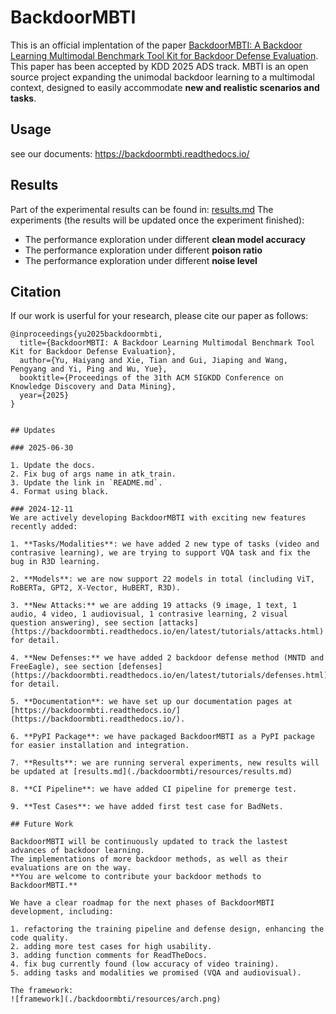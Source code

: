 # BackdoorMBTI

This is an official implentation of the paper [BackdoorMBTI: A Backdoor Learning Multimodal Benchmark Tool Kit for Backdoor Defense Evaluation](https://arxiv.org/pdf/2411.11006). This paper has been accepted by KDD 2025 ADS track. MBTI is an open source project expanding the unimodal backdoor learning to a multimodal context, designed to easily accommodate **new and realistic scenarios and tasks**.

## Usage

see our documents: https://backdoormbti.readthedocs.io/

## Results
Part of the experimental results can be found in: [results.md](./backdoormbti/resources/results.md)
The experiments (the results will be updated once the experiment finished):
   - The performance exploration under different **clean model accuracy**
   - The performance exploration under different **poison ratio**
   - The performance exploration under different **noise level**

## Citation
If our work is userful for your research, please cite our paper as follows:
```
@inproceedings{yu2025backdoormbti,
  title={BackdoorMBTI: A Backdoor Learning Multimodal Benchmark Tool Kit for Backdoor Defense Evaluation},
  author={Yu, Haiyang and Xie, Tian and Gui, Jiaping and Wang, Pengyang and Yi, Ping and Wu, Yue},
  booktitle={Proceedings of the 31th ACM SIGKDD Conference on Knowledge Discovery and Data Mining},
  year={2025}
}


## Updates 

### 2025-06-30

1. Update the docs.
2. Fix bug of args name in atk_train.
3. Update the link in `README.md`.
4. Format using black.

### 2024-12-11
We are actively developing BackdoorMBTI with exciting new features recently added:

1. **Tasks/Modalities**: we have added 2 new type of tasks (video and contrasive learning), we are trying to support VQA task and fix the bug in R3D learning.

2. **Models**: we are now support 22 models in total (including ViT, RoBERTa, GPT2, X-Vector, HuBERT, R3D).

3. **New Attacks:** we are adding 19 attacks (9 image, 1 text, 1 audio, 4 video, 1 audiovisual, 1 contrasive learning, 2 visual question answering), see section [attacks](https://backdoormbti.readthedocs.io/en/latest/tutorials/attacks.html) for detail.

4. **New Defenses:** we have added 2 backdoor defense method (MNTD and FreeEagle), see section [defenses](https://backdoormbti.readthedocs.io/en/latest/tutorials/defenses.html) for detail.

5. **Documentation**: we have set up our documentation pages at [https://backdoormbti.readthedocs.io/](https://backdoormbti.readthedocs.io/).

6. **PyPI Package**: we have packaged BackdoorMBTI as a PyPI package for easier installation and integration.

7. **Results**: we are running serveral experiments, new results will be updated at [results.md](./backdoormbti/resources/results.md)

8. **CI Pipeline**: we have added CI pipeline for premerge test.

9. **Test Cases**: we have added first test case for BadNets.

## Future Work

BackdoorMBTI will be continuously updated to track the lastest advances of backdoor learning.
The implementations of more backdoor methods, as well as their evaluations are on the way. 
**You are welcome to contribute your backdoor methods to BackdoorMBTI.**

We have a clear roadmap for the next phases of BackdoorMBTI development, including:

1. refactoring the training pipeline and defense design, enhancing the code quality.
2. adding more test cases for high usability.
3. adding function comments for ReadTheDocs.
4. fix bug currently found (low accuracy of video training).
5. adding tasks and modalities we promised (VQA and audiovisual).

The framework:
![framework](./backdoormbti/resources/arch.png)
